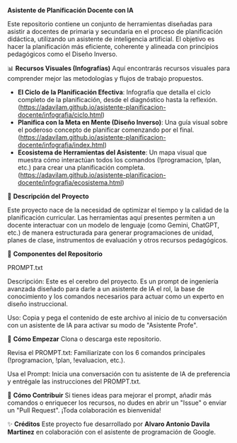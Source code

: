 **Asistente de Planificación Docente con IA**

Este repositorio contiene un conjunto de herramientas diseñadas para asistir a docentes de primaria y secundaria en el proceso de planificación didáctica, utilizando un asistente de inteligencia artificial. El objetivo es hacer la planificación más eficiente, coherente y alineada con principios pedagógicos como el Diseño Inverso.

📊 **Recursos Visuales (Infografías)** 
Aquí encontrarás recursos visuales para comprender mejor las metodologías y flujos de trabajo propuestos.
* **El Ciclo de la Planificación Efectiva**: Infografía que detalla el ciclo completo de la planificación, desde el diagnóstico hasta la reflexión. (https://adavilam.github.io/asistente-planificacion-docente/infografia/ciclo.html)
* **Planifica con la Meta en Mente (Diseño Inverso)**: Una guía visual sobre el poderoso concepto de planificar comenzando por el final. (https://adavilam.github.io/asistente-planificacion-docente/infografia/index.html)
* **Ecosistema de Herramientas del Asistente**: Un mapa visual que muestra cómo interactúan todos los comandos (!programacion, !plan, etc.) para crear una planificación completa. (https://adavilam.github.io/asistente-planificacion-docente/infografia/ecosistema.html)

📜 **Descripción del Proyecto**

Este proyecto nace de la necesidad de optimizar el tiempo y la calidad de la planificación curricular. Las herramientas aquí presentes permiten a un docente interactuar con un modelo de lenguaje (como Gemini, ChatGPT, etc.) de manera estructurada para generar programaciones de unidad, planes de clase, instrumentos de evaluación y otros recursos pedagógicos.

🧰 **Componentes del Repositorio**

PROMPT.txt

Descripción: Este es el cerebro del proyecto. Es un prompt de ingeniería avanzada diseñado para darle a un asistente de IA el rol, la base de conocimiento y los comandos necesarios para actuar como un experto en diseño instruccional.

Uso: Copia y pega el contenido de este archivo al inicio de tu conversación con un asistente de IA para activar su modo de "Asistente Profe".

🚀 **Cómo Empezar**
Clona o descarga este repositorio.

Revisa el PROMPT.txt: Familiarízate con los 6 comandos principales (!programacion, !plan, !evaluacion, etc.).

Usa el Prompt: Inicia una conversación con tu asistente de IA de preferencia y entrégale las instrucciones del PROMPT.txt.

🤝 **Cómo Contribuir**
Si tienes ideas para mejorar el prompt, añadir más comandos o enriquecer los recursos, no dudes en abrir un "Issue" o enviar un "Pull Request". ¡Toda colaboración es bienvenida!

✨ **Créditos**
Este proyecto fue desarrollado por **Alvaro Antonio Davila Martinez** en colaboración con el asistente de programación de Google.
